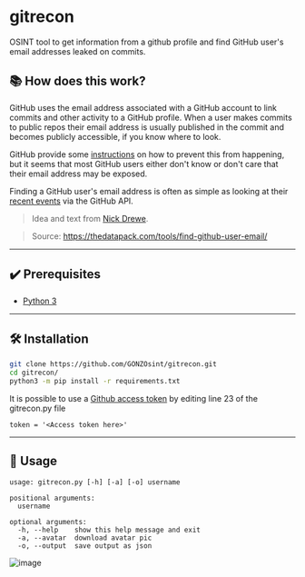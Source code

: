 # gitrecon


OSINT tool to get information from a github profile and find GitHub user's email addresses leaked on commits.

## 📚 How does this work?
GitHub uses the email address associated with a GitHub account to link commits and other activity to a GitHub profile. When a user makes commits to public repos their email address is usually published in the commit and becomes publicly accessible, if you know where to look.

GitHub provide some [instructions](https://help.github.com/articles/setting-your-email-in-git/) on how to prevent this from happening, but it seems that most GitHub users either don't know or don't care that their email address may be exposed.

Finding a GitHub user's email address is often as simple as looking at their [recent events](https://developer.github.com/v3/activity/events/) via the GitHub API.

> Idea and text from [Nick Drewe](https://twitter.com/nickdrewe). 

> Source: https://thedatapack.com/tools/find-github-user-email/

---

## ✔️ Prerequisites
- [Python 3](https://www.python.org/download/releases/3.0/)

---

## 🛠️ Installation
```bash
git clone https://github.com/GONZOsint/gitrecon.git
cd gitrecon/
python3 -m pip install -r requirements.txt
```
It is possible to use a [Github access token](https://github.com/settings/tokens) by editing line 23 of the gitrecon.py file
```
token = '<Access token here>'
```

---

## 🔎 Usage
```
usage: gitrecon.py [-h] [-a] [-o] username

positional arguments:
  username

optional arguments:
  -h, --help    show this help message and exit
  -a, --avatar  download avatar pic
  -o, --output  save output as json
```
![image](https://imgur.com/bW5XRHH.png)
